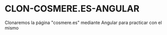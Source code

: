# CLON-COSMERE.ES-ANGULAR
Clonaremos la página "cosmere.es" mediante Angular para practicar con el mismo
